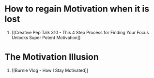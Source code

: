 # How to regain Motivation when it is lost
1. [[Creative Pep Talk 310 - This 4 Step Process for Finding Your Focus Unlocks Super Potent Motivation]]

# The Motivation Illusion
1. [[Burnie Vlog - How I Stay Motivated]]